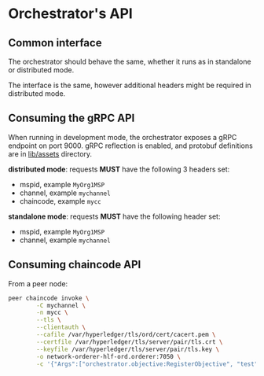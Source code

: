 # Orchestrator's API

## Common interface

The orchestrator should behave the same, whether it runs as in standalone or distributed mode.

The interface is the same, however additional headers might be required in distributed mode.

## Consuming the gRPC API

When running in development mode, the orchestrator exposes a gRPC endpoint on port 9000.
gRPC reflection is enabled, and protobuf definitions are in [lib/assets](../lib/assets) directory.

**distributed mode**: requests **MUST** have the following 3 headers set:

- mspid, example `MyOrg1MSP`
- channel, example `mychannel`
- chaincode, example `mycc`

**standalone mode**: requests **MUST** have the following header set:

- mspid, example `MyOrg1MSP`
- channel, example `mychannel`

## Consuming chaincode API

From a peer node:
```bash
peer chaincode invoke \
        -C mychannel \
        -n mycc \
        --tls \
        --clientauth \
        --cafile /var/hyperledger/tls/ord/cert/cacert.pem \
        --certfile /var/hyperledger/tls/server/pair/tls.crt \
        --keyfile /var/hyperledger/tls/server/pair/tls.key \
        -o network-orderer-hlf-ord.orderer:7050 \
        -c '{"Args":["orchestrator.objective:RegisterObjective", "test", "Test", "{\"checksum\":\"669831a3180f1e77e9e3c904b76d625403924303118ff97acff2d8599b9dc91b\",\"storage_address\":\"Qsdf\"}", "TestMetrics", "{\"checksum\":\"669831a3180f1e77e9e3c904b76d625403924303118ff97acff2d8599b9dc91b\",\"storage_address\":\"Test\"}", "{\"key\":\"Test\",\"sample_keys\":[\"1\",\"2\"]}", "{\"test\":\"True\"}", "{\"public\":true,\"authorized_ids\":[\"1\"]}"]}'
```
